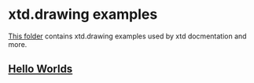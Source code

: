 # xtd.drawing examples

[This folder](.) contains xtd.drawing examples used by xtd docmentation and more.

## [Hello Worlds](hello_worlds/README.md)

